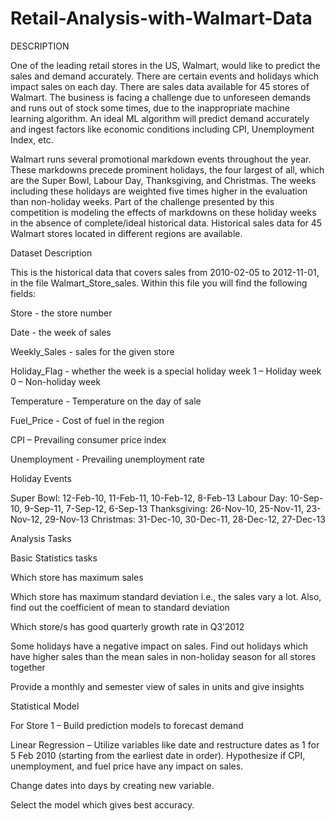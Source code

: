 # Retail-Analysis-with-Walmart-Data
DESCRIPTION

One of the leading retail stores in the US, Walmart, would like to predict the sales and demand accurately. There are certain events and holidays which impact sales on each day. There are sales data available for 45 stores of Walmart. The business is facing a challenge due to unforeseen demands and runs out of stock some times, due to the inappropriate machine learning algorithm. An ideal ML algorithm will predict demand accurately and ingest factors like economic conditions including CPI, Unemployment Index, etc.

Walmart runs several promotional markdown events throughout the year. These markdowns precede prominent holidays, the four largest of all, which are the Super Bowl, Labour Day, Thanksgiving, and Christmas. The weeks including these holidays are weighted five times higher in the evaluation than non-holiday weeks. Part of the challenge presented by this competition is modeling the effects of markdowns on these holiday weeks in the absence of complete/ideal historical data. Historical sales data for 45 Walmart stores located in different regions are available.

Dataset Description

This is the historical data that covers sales from 2010-02-05 to 2012-11-01, in the file Walmart_Store_sales. Within this file you will find the following fields:

Store - the store number

Date - the week of sales

Weekly_Sales -  sales for the given store

Holiday_Flag - whether the week is a special holiday week 1 – Holiday week 0 – Non-holiday week

Temperature - Temperature on the day of sale

Fuel_Price - Cost of fuel in the region

CPI – Prevailing consumer price index

Unemployment - Prevailing unemployment rate

Holiday Events

Super Bowl: 12-Feb-10, 11-Feb-11, 10-Feb-12, 8-Feb-13
Labour Day: 10-Sep-10, 9-Sep-11, 7-Sep-12, 6-Sep-13
Thanksgiving: 26-Nov-10, 25-Nov-11, 23-Nov-12, 29-Nov-13
Christmas: 31-Dec-10, 30-Dec-11, 28-Dec-12, 27-Dec-13

Analysis Tasks

Basic Statistics tasks

Which store has maximum sales

Which store has maximum standard deviation i.e., the sales vary a lot. Also, find out the coefficient of mean to standard deviation

Which store/s has good quarterly growth rate in Q3’2012

Some holidays have a negative impact on sales. Find out holidays which have higher sales than the mean sales in non-holiday season for all stores together

Provide a monthly and semester view of sales in units and give insights

Statistical Model

For Store 1 – Build  prediction models to forecast demand

Linear Regression – Utilize variables like date and restructure dates as 1 for 5 Feb 2010 (starting from the earliest date in order). Hypothesize if CPI, unemployment, and fuel price have any impact on sales.

Change dates into days by creating new variable.

Select the model which gives best accuracy.
